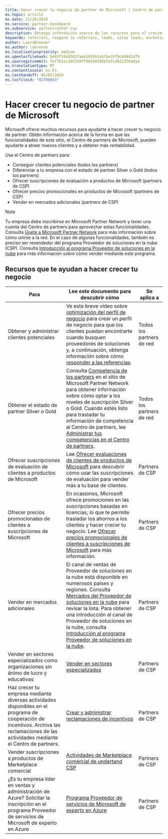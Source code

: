 ```yaml
---
title: Hacer crecer tu negocio de partner de Microsoft | Centro de partners
ms.topic: article
ms.date: 11/20/2019
ms.service: partner-dashboard
ms.subservice: partnercenter-csp
description: Obtenga información acerca de los recursos para el crecimiento de su negocio de asociados de Microsoft. Esto incluye cómo obtener clientes potenciales de ventas (referencias) de Microsoft.
keywords: referrals, respond to referrals, leads, sales leads, marketing profile, business profile, grow your business, business opportunities, competencies, silver membership, gold membership, trial offers, market expansion, national clouds
author: LauraBrenner
ms.author: labrenne
ms.localizationpriority: medium
ms.openlocfilehash: bd43f16a9362faeb105591e57be35f9cb0441479
ms.sourcegitcommit: faf7b1ac1653497f963b428bbfafcd821378adaa
ms.translationtype: MT
ms.contentlocale: es-ES
ms.lasthandoff: 05/05/2020
ms.locfileid: "82798043"
---
```

# <a name="grow-your-microsoft-partner-business"></a>Hacer crecer tu negocio de partner de Microsoft 

Microsoft ofrece muchos recursos para ayudarte a hacer crecer tu negocio de partner. Obtén información acerca de la forma en que las funcionalidades de este sitio, el Centro de partners de Microsoft, pueden ayudarte a atraer nuevos clientes y a obtener más rentabilidad.

Usa el Centro de partners para:

- Conseguir clientes potenciales (todos los partners)
- Diferenciar a tu empresa con el estado de partner Silver o Gold (todos los partners)
- Ofrecer suscripciones de evaluación a productos de Microsoft (partners de CSP)
- Ofrecer precios promocionales en productos de Microsoft (partners de CSP)
- Vender en mercados adicionales (partners de CSP)

> [!NOTE]  
> Tu empresa debe inscribirse en Microsoft Partner Network y tener una cuenta del Centro de partners para aprovechar estas funcionalidades. Consulta [Únete a Microsoft Partner Network](mpn-overview.md) para más información sobre cómo unirse a la red. En el caso de algunas funcionalidades, también es preciso ser revendedor del programa Proveedor de soluciones en la nube (CSP). Consulta [Introducción al programa Proveedor de soluciones en la nube](csp-overview.md) para más información sobre cómo vender mediante este programa.

## <a name="resources-to-help-your-business-grow"></a>Recursos que te ayudan a hacer crecer tu negocio

|  **Para**  |  **Lee este documento para descubrir cómo**  |  **Se aplica a**  |
|--------------|-----------|--------------
| Obtener y administrar clientes potenciales | Ve este breve vídeo sobre [optimización del perfil de negocio](https://player.vimeo.com/video/252788046 ) para crear un perfil de negocio para que los clientes puedan encontrarte cuando busquen proveedores de soluciones y, a continuación, obtenga información sobre cómo [responder a las referencias](responding-to-referrals.md). | Todos los partners de red |
| Obtener el estado de partner Silver o Gold | Consulta [Competencia de los partners](https://partner.microsoft.com/membership/competencies) en el sitio de Microsoft Partner Network para obtener información sobre cómo optar a los niveles de suscripción Silver o Gold. Cuando estés listo para trasladar tu información de competencia al Centro de partners, lee [Administrar tus competencias en el Centro de partners](competencies.md). | Todos los partners de red |
| Ofrecer suscripciones de evaluación de clientes a productos de Microsoft | Lee [Ofrecer evaluaciones de clientes de productos de Microsoft](offer-your-customers-trials-of-microsoft-products.md) para descubrir cómo usar las suscripciones de evaluación para vender más a tu base de clientes.| Partners de CSP |
| Ofrecer precios promocionales de clientes a suscripciones de Microsoft | En ocasiones, Microsoft ofrece promociones en las suscripciones basadas en licencias, lo que te permite trasladar los ahorros a los clientes y hacer crecer tu negocio. Lee [Ofrecer precios promocionales de clientes a suscripciones de Microsoft](promotions.md) para más información. | Partners de CSP |
| Vender en mercados adicionales | El canal de ventas de Proveedor de soluciones en la nube está disponible en numerosos países y regiones. Consulta [Mercados del Proveedor de soluciones en la nube](agreements.md) para revisar la lista. Para obtener una introducción al canal de Proveedor de soluciones en la nube, consulta [Introducción al programa Proveedor de soluciones en la nube](csp-overview.md).  | Partners de CSP |
Vender en sectores especializados como organizaciones sin ánimo de lucro y educativas|[Vender en sectores especializados](get-special-pricing-for-offers.md)|Partners de CSP|
|Haz crecer tu empresa mediante diversas actividades disponibles en el programa de cooperación de incentivos. Archiva las reclamaciones de las actividades mediante el Centro de partners.| [Crear y administrar reclamaciones de incentivos](create-incentives-claims.md)|Partners de CSP|
|Vender suscripciones a productos de Marketplace comercial|[Actividades de Marketplace comercial de undertand CSP](csp-commercial-marketplace-overview.md)|Partners de CSP|
|¿Es tu empresa líder en ventas y administración de Azure? Solicitar la inscripción en el programa Proveedor de servicios de Microsoft de experto en Azure|[Programa Proveedor de servicios de Microsoft de experto en Azure](azure-expert-msp.md)|Partners de CSP|
